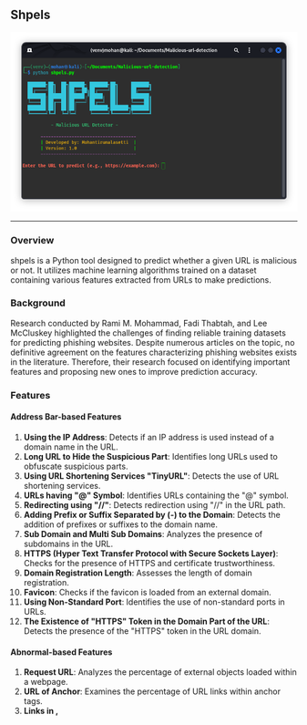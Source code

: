 ## Shpels

![Malicious URL Detector Banner](banner.png)

---

### Overview

shpels is a Python tool designed to predict whether a given URL is malicious or not. It utilizes machine learning algorithms trained on a dataset containing various features extracted from URLs to make predictions.

### Background

Research conducted by Rami M. Mohammad, Fadi Thabtah, and Lee McCluskey highlighted the challenges of finding reliable training datasets for predicting phishing websites. Despite numerous articles on the topic, no definitive agreement on the features characterizing phishing websites exists in the literature. Therefore, their research focused on identifying important features and proposing new ones to improve prediction accuracy.

### Features

#### Address Bar-based Features

1. **Using the IP Address**: Detects if an IP address is used instead of a domain name in the URL.
2. **Long URL to Hide the Suspicious Part**: Identifies long URLs used to obfuscate suspicious parts.
3. **Using URL Shortening Services "TinyURL"**: Detects the use of URL shortening services.
4. **URLs having "@" Symbol**: Identifies URLs containing the "@" symbol.
5. **Redirecting using "//"**: Detects redirection using "//" in the URL path.
6. **Adding Prefix or Suffix Separated by (-) to the Domain**: Detects the addition of prefixes or suffixes to the domain name.
7. **Sub Domain and Multi Sub Domains**: Analyzes the presence of subdomains in the URL.
8. **HTTPS (Hyper Text Transfer Protocol with Secure Sockets Layer)**: Checks for the presence of HTTPS and certificate trustworthiness.
9. **Domain Registration Length**: Assesses the length of domain registration.
10. **Favicon**: Checks if the favicon is loaded from an external domain.
11. **Using Non-Standard Port**: Identifies the use of non-standard ports in URLs.
12. **The Existence of "HTTPS" Token in the Domain Part of the URL**: Detects the presence of the "HTTPS" token in the URL domain.

#### Abnormal-based Features

1. **Request URL**: Analyzes the percentage of external objects loaded within a webpage.
2. **URL of Anchor**: Examines the percentage of URL links within anchor tags.
3. **Links in <Meta>, <Script> and <Link> tags**: Checks the percentage of links in specific HTML tags.
4. **Server Form Handler (SFH)**: Identifies suspicious server form handlers.
5. **Submitting Information to Email**: Detects forms submitting user information to email.
6. **Abnormal URL**: Examines the presence of the hostname in the URL.

#### HTML and JavaScript-based Features

1. **Website Forwarding**: Analyzes the number of redirections on a webpage.
2. **Status Bar Customization**: Checks if JavaScript changes the status bar.
3. **Disabling Right Click**: Detects if right-click functionality is disabled.
4. **Using Pop-up Window**: Identifies pop-up windows requesting user information.
5. **IFrame Redirection**: Detects the use of invisible iframes.

#### Domain-based Features

1. **Age of Domain**: Analyzes the age of the domain.
2. **DNS Record**: Checks for DNS records associated with the domain.
3. **Website Traffic**: Measures the popularity of the website.
4. **PageRank**: Determines the PageRank value of the webpage.
5. **Google Index**: Examines whether the website is indexed by Google.
6. **Number of Links Pointing to Page**: Analyzes the number of links pointing to the webpage.
7. **Statistical Reports**: Considers statistical reports from reputable sources.

### API Key Configuration

To ensure proper functionality of the Malicious URL Detector, you need to provide your API keys for certain services. Follow the steps below to add your API keys to the `features.py` file:

1. Open the `features.py` file located in the project directory.

2. Locate the following lines in the file:

    ```python
    self.google_api = "GOOGLE_API_KEY"  # Add Google API Key here https://github.com/mohantirumalasetti/shpels/blob/bb06100a61aa6f055957465146d2d203d1ffa4a1/features.py#L26
    self.similarweb_api_key = "SIMILARWEB_API_KEY" # Add SimilarWeb API Key here https://github.com/mohantirumalasetti/shpels/blob/bb06100a61aa6f055957465146d2d203d1ffa4a1/features.py#L26
    ```

3. Replace `"GOOGLE_API_KEY"` with your Google API Key and `"SIMILARWEB_API_KEY"` with your SimilarWeb API Key.

4. Save the changes to the `features.py` file.

### Example:

```python
self.google_api = "your_google_api_key_here"
self.similarweb_api_key = "your_similarweb_api_key_here"
```

Make sure to obtain API keys from the respective service providers and replace the placeholder strings with your actual keys.


### Usage

1. Clone the repository:

   ```bash
   git clone https://github.com/mohantirumalasetti/shpels.git
   ```

2. Navigate to the project directory:

   ```bash
   cd shpels
   ```

3. Set up and activate a virtual environment:

   ```bash
   python3 -m venv venv
   source venv/bin/activate  # On Linux/macOS
   .\venv\Scripts\activate    # On Windows
   ```

4. Install the required dependencies:

   ```bash
   pip install -r requirements.txt
   ```

5. Run the tool and enter the URL you want to predict:

   ```bash
   python shpels.py
   ```

### Contributing

Contributions are welcome! If you find any bugs or have suggestions for improvements, please open an issue or create a pull request.

